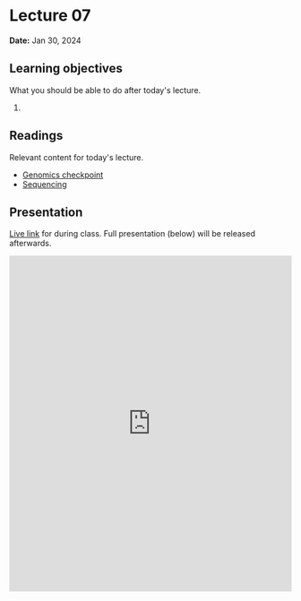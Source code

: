 # Lecture 07

**Date:** Jan 30, 2024

## Learning objectives

What you should be able to do after today's lecture.

1.  

## Readings

Relevant content for today's lecture.

-   [Genomics checkpoint](/assessments/checkpoints/genomics/)
-   [Sequencing](/modules/genomics/sequencing/)

## Presentation

[Live link]() for during class.
Full presentation (below) will be released afterwards.

<iframe src="https://slides.com/aalexmmaldonado/biosc1540-2024s-l07/embed?byline=hidden&share=hidden" width="100%" height="600" title="biosc1540-2024s-L07" scrolling="no" frameborder="0" webkitallowfullscreen mozallowfullscreen allowfullscreen></iframe>

